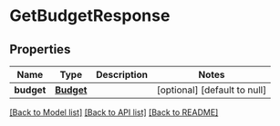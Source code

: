 # GetBudgetResponse
## Properties

| Name | Type | Description | Notes |
|------------ | ------------- | ------------- | -------------|
| **budget** | [**Budget**](Budget.md) |  | [optional] [default to null] |

[[Back to Model list]](../README.md#documentation-for-models) [[Back to API list]](../README.md#documentation-for-api-endpoints) [[Back to README]](../README.md)

